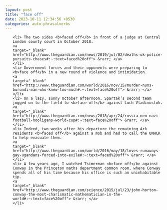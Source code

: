 ```yaml
---
layout: post
title: "face off"
date: 2023-10-11 12:34:56 +0530
categories: auto-phrasalverbs
---
```

<ol>

    <li> The two sides <b>faced off</b> in front of a judge at Central London county court in October 2018.
    <a 
    target="_blank" 
    href="http://www.theguardian.com/news/2019/jul/02/deaths-uk-police-pursuits-chases#:~:text=faced%20off"> &rarr; </a>
    </li>
    <li> Government forces and their opponents were preparing to <b>face off</b> in a new round of violence and intimidation.
    <a 
    target="_blank" 
    href="http://www.theguardian.com/world/2016/nov/15/murder-nuns-burundi-man-who-knew-too-much#:~:text=face%20off"> &rarr; </a>
    </li>
    <li> On a lazy, sunny October afternoon, Spartak’s second team jogged on to the field to <b>face off</b> against Luch Vladivostok.
    <a 
    target="_blank" 
    href="http://www.theguardian.com/news/2018/apr/24/russia-neo-nazi-football-hooligans-world-cup#:~:text=face%20off"> &rarr; </a>
    </li>
    <li> Indeed, two weeks after his departure the remaining Ark residents <b>faced off</b> against a mob and had to call the UNHCR to help evacuate them.
    <a 
    target="_blank" 
    href="http://www.theguardian.com/world/2016/may/18/loves-runaways-gay-ugandans-forced-into-exile#:~:text=faced%20off"> &rarr; </a>
    </li>
    <li> A few years ago, I watched Tsimerman <b>face off</b> against Conway in the Princeton maths department common room, where Conway spends all of his time because his office is such an uninhabitable tip.
    <a 
    target="_blank" 
    href="http://www.theguardian.com/science/2015/jul/23/john-horton-conway-the-most-charismatic-mathematician-in-the-world#:~:text=face%20off"> &rarr; </a>
    </li>
